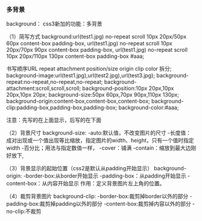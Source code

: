 ### 多背景

background：
css3新加的功能：多背景

（1）简写方式
background:url(test1.jpg) no-repeat scroll 10px 20px/50px 60px content-box padding-box, url(test1.jpg) no-repeat scroll 10px 20px/70px 90px content-box padding-box, url(test1.jpg) no-repeat scroll 10px 20px/110px 130px content-box padding-box #aaa;

书写顺序URL repeat attachment position/size origin clip color
拆分;
background-image:url(test1.jpg),url(test2.jpg),url(test3.jpg);
background-repeat:no-repeat,no-repeat,no-repeat;
background-attachment:scroll,scroll,scroll;
background-position:10px 20px,10px 20px,10px 20px;
background-size:50px 60px,70px 90px,110px 130px;
background-origin:content-box,content-box,content-box;
background-clip:padding-box,padding-box,padding-box;
background-color:#aaa;

注意：先写的在上面显示，后写的在下面

（2）背景尺寸
background-size:
-auto:默认值，不改变图片的尺寸
-长度值：成对出现或一个值出现等比缩放，指定图片的width、height，只有一个值时指定width
-百分比；用法与指定数值一样，
-cover：铺满
-contain：缩放到最大边刚好放下,

（3）背景显示的起始位置（css2是默认从padding开始显示）
background-origin:
-border-box:从border开始显示
-padding-box：从padding开始显示
-content-box：从内容开始显示
作用：定义背景图片左上角的位置。

（4）裁剪背景图片
background-clip:
-border-box:裁剪掉border以外的部分
-padding-box:裁剪掉padding以外的部分
-content-box:裁剪掉内容以外的部分
-no-clip:不裁剪